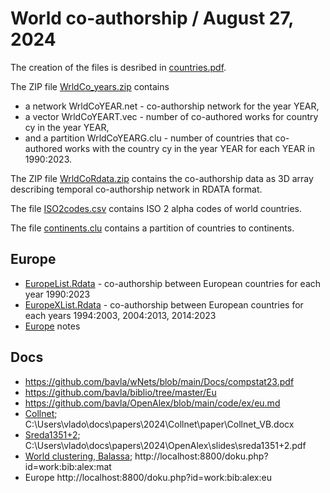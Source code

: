# World co-authorship / August 27, 2024

The creation of the files is desribed in [countries.pdf](countries.pdf).

The ZIP file [WrldCo_years.zip](WrldCo_years.zip) contains
  - a network WrldCoYEAR.net - co-authorship network for the year YEAR,
  - a vector WrldCoYEART.vec - number of co-authored works for country cy in the year YEAR,
  - and a partition WrldCoYEARG.clu - number of countries that co-authored works with the country cy in the year YEAR
for each YEAR in 1990:2023.

The ZIP file [WrldCoRdata.zip](WrldCoRdata.zip) contains the co-authorship data as 3D array describing temporal co-authorship network in RDATA format.

The file [ISO2codes.csv](ISO2codes.csv) contains ISO 2 alpha codes of world countries.

The file [continents.clu](continents.clu) contains a partition of countries to continents.

## Europe

  - [EuropeList.Rdata](EuropeList.Rdata) - co-authorship between European countries for each year 1990:2023
  - [EuropeXList.Rdata](EuropeXList.Rdata) - co-authorship between European countries for each years 1994:2003, 2004:2013, 2014:2023
  - [Europe](Eu.md) notes

## Docs

  - https://github.com/bavla/wNets/blob/main/Docs/compstat23.pdf
  - https://github.com/bavla/biblio/tree/master/Eu
  - https://github.com/bavla/OpenAlex/blob/main/code/ex/eu.md
  - [Collnet](https://github.com/bavla/OpenAlex/blob/main/docs/WorldCoAu.pdf); C:\Users\vlado\docs\papers\2024\Collnet\paper\Collnet_VB.docx
  - [Sreda1351+2](https://github.com/bavla/OpenAlex/blob/main/docs/sreda1351%2B2.pdf); C:\Users\vlado\docs\papers\2024\OpenAlex\slides\sreda1351+2.pdf
  - [World clustering, Balassa](https://github.com/bavla/OpenAlex/blob/main/Countries/World%20clustering.pdf);  http://localhost:8800/doku.php?id=work:bib:alex:mat
  - Europe http://localhost:8800/doku.php?id=work:bib:alex:eu

